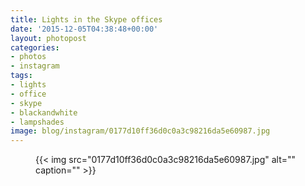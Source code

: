 ```yaml
---
title: Lights in the Skype offices
date: '2015-12-05T04:38:48+00:00'
layout: photopost
categories:
- photos
- instagram
tags:
- lights
- office
- skype
- blackandwhite
- lampshades
image: blog/instagram/0177d10ff36d0c0a3c98216da5e60987.jpg
---
```


<figure class="photo photo--square">
  {{< img src="0177d10ff36d0c0a3c98216da5e60987.jpg" alt="" caption="" >}}

</figure>



